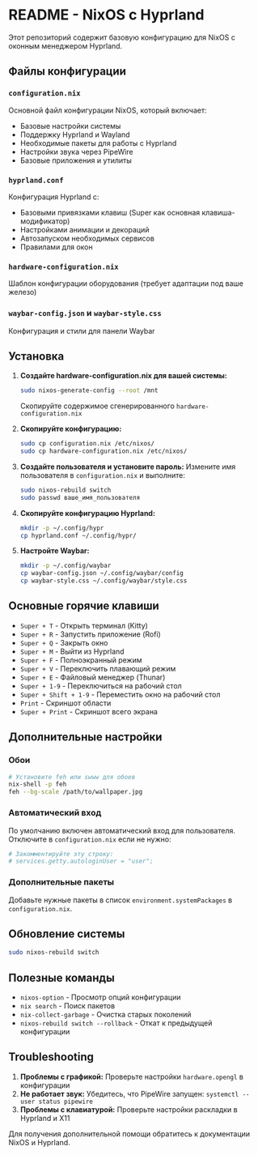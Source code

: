 # README - NixOS с Hyprland

Этот репозиторий содержит базовую конфигурацию для NixOS с оконным менеджером Hyprland.

## Файлы конфигурации

### `configuration.nix`
Основной файл конфигурации NixOS, который включает:
- Базовые настройки системы
- Поддержку Hyprland и Wayland
- Необходимые пакеты для работы с Hyprland
- Настройки звука через PipeWire
- Базовые приложения и утилиты

### `hyprland.conf`
Конфигурация Hyprland с:
- Базовыми привязками клавиш (Super как основная клавиша-модификатор)
- Настройками анимации и декораций
- Автозапуском необходимых сервисов
- Правилами для окон

### `hardware-configuration.nix`
Шаблон конфигурации оборудования (требует адаптации под ваше железо)

### `waybar-config.json` и `waybar-style.css`
Конфигурация и стили для панели Waybar

## Установка

1. **Создайте hardware-configuration.nix для вашей системы:**
   ```bash
   sudo nixos-generate-config --root /mnt
   ```
   Скопируйте содержимое сгенерированного `hardware-configuration.nix`

2. **Скопируйте конфигурацию:**
   ```bash
   sudo cp configuration.nix /etc/nixos/
   sudo cp hardware-configuration.nix /etc/nixos/
   ```

3. **Создайте пользователя и установите пароль:**
   Измените имя пользователя в `configuration.nix` и выполните:
   ```bash
   sudo nixos-rebuild switch
   sudo passwd ваше_имя_пользователя
   ```

4. **Скопируйте конфигурацию Hyprland:**
   ```bash
   mkdir -p ~/.config/hypr
   cp hyprland.conf ~/.config/hypr/
   ```

5. **Настройте Waybar:**
   ```bash
   mkdir -p ~/.config/waybar
   cp waybar-config.json ~/.config/waybar/config
   cp waybar-style.css ~/.config/waybar/style.css
   ```

## Основные горячие клавиши

- `Super + T` - Открыть терминал (Kitty)
- `Super + R` - Запустить приложение (Rofi)
- `Super + Q` - Закрыть окно
- `Super + M` - Выйти из Hyprland
- `Super + F` - Полноэкранный режим
- `Super + V` - Переключить плавающий режим
- `Super + E` - Файловый менеджер (Thunar)
- `Super + 1-9` - Переключиться на рабочий стол
- `Super + Shift + 1-9` - Переместить окно на рабочий стол
- `Print` - Скриншот области
- `Super + Print` - Скриншот всего экрана

## Дополнительные настройки

### Обои
```bash
# Установите feh или swww для обоев
nix-shell -p feh
feh --bg-scale /path/to/wallpaper.jpg
```

### Автоматический вход
По умолчанию включен автоматический вход для пользователя. Отключите в `configuration.nix` если не нужно:
```nix
# Закомментируйте эту строку:
# services.getty.autologinUser = "user";
```

### Дополнительные пакеты
Добавьте нужные пакеты в список `environment.systemPackages` в `configuration.nix`.

## Обновление системы

```bash
sudo nixos-rebuild switch
```

## Полезные команды

- `nixos-option` - Просмотр опций конфигурации
- `nix search` - Поиск пакетов
- `nix-collect-garbage` - Очистка старых поколений
- `nixos-rebuild switch --rollback` - Откат к предыдущей конфигурации

## Troubleshooting

1. **Проблемы с графикой:** Проверьте настройки `hardware.opengl` в конфигурации
2. **Не работает звук:** Убедитесь, что PipeWire запущен: `systemctl --user status pipewire`
3. **Проблемы с клавиатурой:** Проверьте настройки раскладки в Hyprland и X11

Для получения дополнительной помощи обратитесь к документации NixOS и Hyprland.
